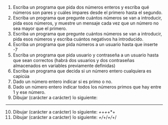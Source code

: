 1. Escriba un programa que pida dos números enteros y escriba qué números son pares y
cuáles impares desde el primero hasta el segundo.
2. Escriba un programa que pregunte cuántos números se van a introducir, pida esos
números, y muestre un mensaje cada vez que un número no sea mayor que el primero.
3. Escriba un programa que pregunte cuántos números se van a introducir, pida esos
números y escriba cuántos negativos ha introducido.
4. Escriba un programa que pida números a un usuario hasta que inserte -7
5. Escriba un programa que pida usuario y contraseña a un usuario hasta que sean
correctos (habrá dos usuarios y dos contraseñas almacenados en variables previamente
definidas)
6. Escriba un programa que decida si un número entero cualquiera es capicúa
7. Dado un número entero indicar si es primo o no.
8. Dado un número entero indicar todos los números primos que hay entre 1 y ese
número.
9. Dibujar (carácter a carácter) lo siguiente:
**********
10. Dibujar (carácter a carácter) lo siguiente:
*+*+*+*+*+
11. Dibujar (carácter a carácter) lo siguiente:
*+/*+/*+/*+/

